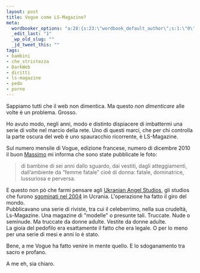 ```yaml
--- 
layout: post
title: Vogue come LS-Magazine?
meta: 
  wordbooker_options: "a:28:{s:23:\"wordbook_default_author\";s:1:\"0\";s:23:\"wordbook_extract_length\";s:3:\"256\";s:26:\"wordbooker_publish_default\";s:2:\"on\";s:25:\"wordbooker_like_share_too\";s:2:\"on\";s:27:\"wordbooker_like_button_show\";s:2:\"on\";s:21:\"wordbooker_like_width\";s:3:\"600\";s:32:\"wordbooker_like_button_frontpage\";s:2:\"on\";s:27:\"wordbooker_like_button_post\";s:2:\"on\";s:25:\"wordbook_fbshare_location\";s:6:\"bottom\";s:24:\"wordbook_fblike_location\";s:6:\"bottom\";s:22:\"wordbook_fblike_action\";s:4:\"like\";s:27:\"wordbook_fblike_colorscheme\";s:5:\"light\";s:20:\"wordbook_fblike_font\";s:5:\"arial\";s:22:\"wordbook_fblike_button\";s:12:\"button_count\";s:21:\"wordbook_fblike_faces\";s:4:\"true\";s:18:\"wordbook_attribute\";s:8:\"BlogPost\";s:29:\"wordbook_republish_time_frame\";s:1:\"5\";s:28:\"wordbook_republish_time_obey\";s:2:\"on\";s:24:\"wordbooker_status_update\";s:2:\"on\";s:29:\"wordbooker_status_update_text\";s:26:\": Post :  %title% - %link%\";s:19:\"wordbook_actionlink\";s:3:\"200\";s:27:\"wordbook_search_this_header\";s:3:\"200\";s:32:\"wordbook_description_meta_length\";s:3:\"350\";s:20:\"wordbook_comment_get\";s:2:\"on\";s:18:\"wordbook_page_post\";s:15:\"131388540210117\";s:18:\"wordbook_orandpage\";s:1:\"2\";s:24:\"wordbooker_comment_email\";s:18:\"mf@matteoflora.com\";s:18:\"wordbook_status_id\";s:4:\"-100\";}"
  _edit_last: "1"
  _wp_old_slug: ""
  _jd_tweet_this: ""
tags: 
- bambini
- che_stristezza
- DarkWeb
- diritti
- ls-magazine
- pedo
- porno
---
```

Sappiamo tutti che il web non dimentica. Ma questo *non dimenticare* alle volte è un problema. Grosso.  
  
Ho avuto modo, negli anni, modo e distinto dispiacere di imbattermi una serie di volte nel marcio della rete. Uno di questi marci, che per chi controlla la parte oscura del web è uno spauracchio ricorrente, è LS-Magazine.  
  
Sul numero mensile di Vogue, edizione francese, numero di dicembre 2010 il buon [Massimo][0] mi informa che sono state pubblicate le foto:

> di bambine di sei anni dallo sguardo, dai vestiti, dagli atteggiamenti, dall’ambiente da “femme fatale” cioè di donna: fatale, dominatrice, lussuriosa e perversa.  
  
E questo non pò che farmi pensare agli [Ukranian Angel Studios][1], gli studios che furono [sgominati nel 2004][1] in Ucrania. L'operazione ha fatto il giro del mondo.  
Pubblicavano una serie di riviste, tra cui il celeberrimo, nella sua crudeltà, Ls-Magazine. Una magazine di "modelle" o presunte tali. Truccate. Nude o seminude. Ma truccate da donne adulte. Vestite da donne adulte.  
La gioia del pedofilo era esattamente il fatto che era legale. O per lo meno per una serie di mesi e anni lo è stato.  
  
Bene, a me Vogue ha fatto venire in mente quello. E lo sdoganamento tra sacro e profano.  
  
A me eh, sia chiaro. 

[0]: http://www.massimomelica.net/societa-idiota/1080/bambine-fatali/
[1]: http://en.wikipedia.org/wiki/2004_Ukrainian_child_pornography_raids
